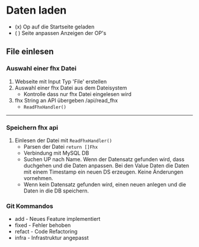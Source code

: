 # Daten laden

- (x) Op auf die Startseite geladen
- ( ) Seite anpassen Anzeigen der OP's

## File einlesen

### Auswahl einer fhx Datei
1. Webseite mit Input Typ 'File' erstellen
2. Auswahl einer fhx Datei aus dem Dateisystem
    - Kontrolle dass nur fhx Datei eingelesen wird
3. fhx String an API übergeben /api/read_fhx
    - `ReadFhxHandler()`
---
### Speichern fhx api
1. Einlesen der Datei mit `ReadFhxHandler()`
    - Parsen der Datei `return []Fhx`
    - Verbindung mit MySQL DB
    - Suchen UP nach Name. Wenn der Datensatz gefunden wird, dass duchgehen und die Daten anpassen. Bei den Value Daten die Daten mit einem Timestamp ein neuen DS erzeugen. Keine Änderungen vornehmen.
    - Wenn kein Datensatz gefunden wird, einen neuen anlegen und die Daten in die DB speichern.

### Git Kommandos

- add - Neues Feature implementiert
- fixed - Fehler behoben
- refact - Code Refactoring
- infra - Infrastruktur angepasst
    
